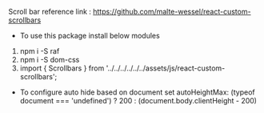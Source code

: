 Scroll bar reference link : https://github.com/malte-wessel/react-custom-scrollbars

- To use this package install below modules

1. npm i -S raf
2. npm i -S dom-css
3. import { Scrollbars } from '../../../../../../assets/js/react-custom-scrollbars';


- To configure auto hide based on document set
autoHeightMax: (typeof document === 'undefined') ? 200 : (document.body.clientHeight - 200)